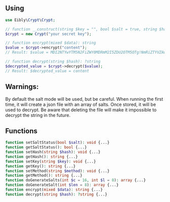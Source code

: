 ## Using
```php
use Eibly\Crypt\Crypt;

// function __construct(string $key = "", bool $salt = true, string $hash = "sha256", string $method = "aes-256-cbc")
$crypt = new Crypt("your secret key");

// function encrypt(mixed $data): string
$value = $crypt->encrypt("content");
// Result: $value = MDI2NTYwYTM5N2FiZWY0MDRmM2I5ZDU2OTM5OTg!NmRiZTYVZAuvIFt2Xm@eVug0eN)!A

// function decrypt(string $hash): ?string
$decrypted_value = $crypt->decrypt($value);
// Result: $decrypted_value = content
```

## Warnings:
By default the salt mode will be used, but be careful.
When running the first time, it will create a json file with an array of salts.
Once stored, it will be used to decrypt. Be aware that deleting the file will make it impossible to decrypt the string in the future.

## Functions
```php
function setSaltStatus(bool $salt): void {...}
function getSaltStatus(): bool {...}
function setHash(string $hash): void {...}
function getHash(): string {...}
function setKey(string $key): void {...}
function getKey(): string {...}
function setMethod(string $method): void {...}
function getMethod(): string {...}
function doGenerateSalts(int $c = 16, int $l = 8): array {...}
function doGenerateSalt(int $len = 8): array {...}
function encrypt(mixed $data): string {...}
function decrypt(string $hash): ?string {...}
```
